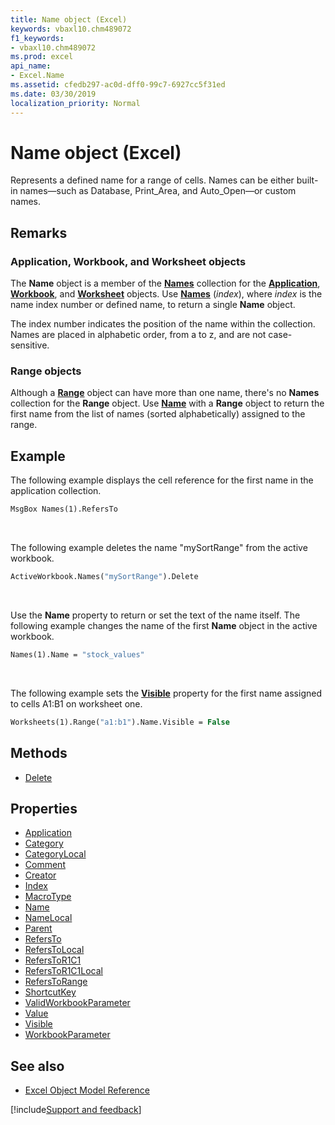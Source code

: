 ```yaml
---
title: Name object (Excel)
keywords: vbaxl10.chm489072
f1_keywords:
- vbaxl10.chm489072
ms.prod: excel
api_name:
- Excel.Name
ms.assetid: cfedb297-ac0d-dff0-99c7-6927cc5f31ed
ms.date: 03/30/2019
localization_priority: Normal
---
```



# Name object (Excel)

Represents a defined name for a range of cells. Names can be either built-in names—such as Database, Print_Area, and Auto_Open—or custom names.


## Remarks

### Application, Workbook, and Worksheet objects

The **Name** object is a member of the **[Names](Excel.Names.md)** collection for the **[Application](Excel.Application(object).md)**, **[Workbook](Excel.Workbook.md)**, and **[Worksheet](Excel.Worksheet.md)** objects. Use **[Names](Excel.Workbook.Names.md)** (_index_), where _index_ is the name index number or defined name, to return a single **Name** object.

The index number indicates the position of the name within the collection. Names are placed in alphabetic order, from a to z, and are not case-sensitive.

### Range objects

Although a **[Range](Excel.Range(object).md)** object can have more than one name, there's no **Names** collection for the **Range** object. Use **[Name](Excel.Range.Name.md)** with a **Range** object to return the first name from the list of names (sorted alphabetically) assigned to the range. 

## Example

The following example displays the cell reference for the first name in the application collection.

```vb
MsgBox Names(1).RefersTo
```

<br/>

The following example deletes the name "mySortRange" from the active workbook.

```vb
ActiveWorkbook.Names("mySortRange").Delete
```

<br/>

Use the **Name** property to return or set the text of the name itself. The following example changes the name of the first **Name** object in the active workbook.

```vb
Names(1).Name = "stock_values"
```

<br/>

The following example sets the **[Visible](Excel.Worksheet.Visible.md)** property for the first name assigned to cells A1:B1 on worksheet one.

```vb
Worksheets(1).Range("a1:b1").Name.Visible = False
```


## Methods

- [Delete](Excel.Name.Delete.md)

## Properties

- [Application](Excel.Name.Application.md)
- [Category](Excel.Name.Category.md)
- [CategoryLocal](Excel.Name.CategoryLocal.md)
- [Comment](Excel.Name.Comment.md)
- [Creator](Excel.Name.Creator.md)
- [Index](Excel.Name.Index.md)
- [MacroType](Excel.Name.MacroType.md)
- [Name](Excel.Name.Name.md)
- [NameLocal](Excel.Name.NameLocal.md)
- [Parent](Excel.Name.Parent.md)
- [RefersTo](Excel.Name.RefersTo.md)
- [RefersToLocal](Excel.Name.RefersToLocal.md)
- [RefersToR1C1](Excel.Name.RefersToR1C1.md)
- [RefersToR1C1Local](Excel.Name.RefersToR1C1Local.md)
- [RefersToRange](Excel.Name.RefersToRange.md)
- [ShortcutKey](Excel.Name.ShortcutKey.md)
- [ValidWorkbookParameter](Excel.Name.ValidWorkbookParameter.md)
- [Value](Excel.Name.Value.md)
- [Visible](Excel.Name.Visible.md)
- [WorkbookParameter](Excel.Name.WorkbookParameter.md)


## See also

- [Excel Object Model Reference](overview/Excel/object-model.md)

[!include[Support and feedback](~/includes/feedback-boilerplate.md)]